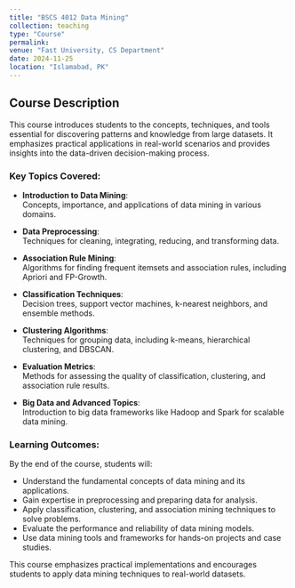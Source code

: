 ```yaml
---
title: "BSCS 4012 Data Mining"
collection: teaching
type: "Course"
permalink: 
venue: "Fast University, CS Department"
date: 2024-11-25
location: "Islamabad, PK"
---
```


## Course Description  
This course introduces students to the concepts, techniques, and tools essential for discovering patterns and knowledge from large datasets. It emphasizes practical applications in real-world scenarios and provides insights into the data-driven decision-making process.  

### Key Topics Covered:  
- **Introduction to Data Mining**:  
  Concepts, importance, and applications of data mining in various domains.  

- **Data Preprocessing**:  
  Techniques for cleaning, integrating, reducing, and transforming data.  

- **Association Rule Mining**:  
  Algorithms for finding frequent itemsets and association rules, including Apriori and FP-Growth.  

- **Classification Techniques**:  
  Decision trees, support vector machines, k-nearest neighbors, and ensemble methods.  

- **Clustering Algorithms**:  
  Techniques for grouping data, including k-means, hierarchical clustering, and DBSCAN.  

- **Evaluation Metrics**:  
  Methods for assessing the quality of classification, clustering, and association rule results.  

- **Big Data and Advanced Topics**:  
  Introduction to big data frameworks like Hadoop and Spark for scalable data mining.  

### Learning Outcomes:  
By the end of the course, students will:  
- Understand the fundamental concepts of data mining and its applications.  
- Gain expertise in preprocessing and preparing data for analysis.  
- Apply classification, clustering, and association mining techniques to solve problems.  
- Evaluate the performance and reliability of data mining models.  
- Use data mining tools and frameworks for hands-on projects and case studies.  

This course emphasizes practical implementations and encourages students to apply data mining techniques to real-world datasets.  
